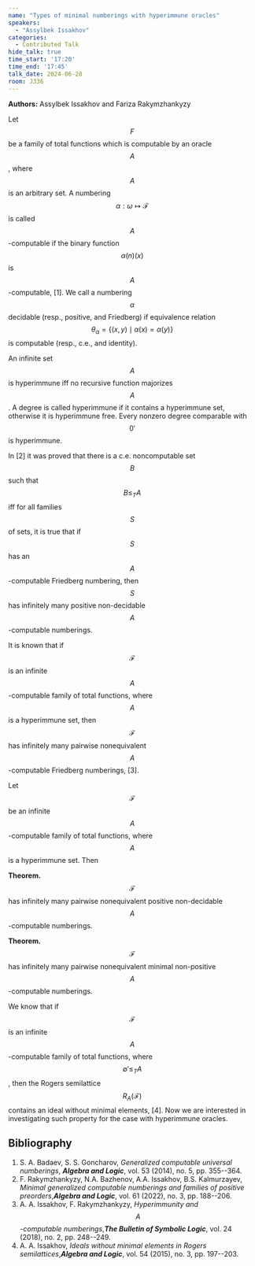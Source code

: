 ```yaml
---
name: "Types of minimal numberings with hyperimmune oracles"
speakers:
  - "Assylbek Issakhov"
categories:
  - Contributed Talk
hide_talk: true
time_start: '17:20'
time_end: '17:45'
talk_date: 2024-06-28
room: J336
---
```


**Authors:** Assylbek Issakhov and Fariza Rakymzhankyzy

Let $$F$$ be a family of total functions which is computable by an oracle $$A$$, where $$A$$ is an arbitrary set. A numbering $$\alpha:\omega\mapsto \mathcal F$$ is called $$A$$-computable if the binary function $$\alpha(n)(x)$$ is $$A$$-computable, [1]. We call a numbering $$\alpha$$ decidable (resp., positive, and Friedberg) if equivalence relation $$\theta_{\alpha} = \{ (x,y) \mid \alpha (x) = \alpha (y) \}$$ is computable (resp.,  c.e., and  identity).

An infinite set $$A$$ is hyperimmune iff no recursive function majorizes $$A$$. A degree is called hyperimmune if it contains a hyperimmune set, otherwise it is hyperimmune free. Every nonzero degree comparable with $$0'$$ is hyperimmune.

In [2] it was proved that there is a c.e. noncomputable set $$B$$ such that $$B\leq_{T} A$$ iff for all families $$S$$ of sets, it is true that if $$S$$ has an $$A$$-computable Friedberg numbering, then $$S$$ has infinitely many positive non-decidable $$A$$-computable numberings.

It is known that if $$\mathcal F$$ is an infinite $$A$$-computable family of total functions, where $$A$$ is a hyperimmune set, then $$\mathcal F$$ has infinitely many pairwise nonequivalent $$A$$-computable Friedberg numberings, [3].

Let $$\mathcal F$$ be an infinite $$A$$-computable family of total functions, where $$A$$ is a hyperimmune set. Then

**Theorem.**
$$\mathcal F$$ has infinitely many pairwise nonequivalent positive non-decidable $$A$$-computable numberings.


**Theorem.**
$$\mathcal F$$ has infinitely many pairwise nonequivalent minimal non-positive $$A$$-computable numberings.


We know that if $$\mathcal F$$ is an infinite $$A$$-computable family of total functions, where $$\emptyset' \leq_{T} A$$, then the Rogers semilattice $$R_{A} (\mathcal F)$$ contains an ideal without minimal elements, [4]. Now we are interested in investigating such property for the case with hyperimmune oracles.


## Bibliography

1. S. A. Badaev, S. S. Goncharov, _Generalized computable universal numberings_, **_Algebra and Logic_**, vol. 53 (2014), no. 5, pp. 355--364.
2. F. Rakymzhankyzy, N.A. Bazhenov, A.A. Issakhov, B.S. Kalmurzayev, _Minimal generalized computable numberings and families of positive preorders_,**_Algebra and Logic_**, vol. 61 (2022), no. 3, pp. 188--206.
3. A. A. Issakhov, F. Rakymzhankyzy, _Hyperimmunity and $$A$$-computable numberings_,**_The Bulletin of Symbolic Logic_**, vol. 24 (2018), no. 2, pp. 248--249.
4. A. A. Issakhov, _Ideals without minimal elements in Rogers semilattices_,**_Algebra and Logic_**, vol. 54 (2015), no. 3, pp. 197--203.






